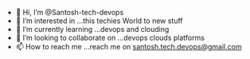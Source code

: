 - 👋 Hi, I’m @Santosh-tech-devops
- 👀 I’m interested in ...this techies World to new stuff
- 🌱 I’m currently learning ...devops and clouding 
- 💞️ I’m looking to collaborate on ...devops clouds platforms 
- 📫 How to reach me ...reach me on santosh.tech.devops@gmail.com

<!---
Santosh-tech-devops/Santosh-tech-devops is a ✨ special ✨ repository because its `README.md` (this file) appears on your GitHub profile.
You can click the Preview link to take a look at your changes.
--->
